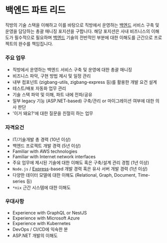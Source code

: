 # 백엔드 파트 리드

직방의 기술 스택을 이해하고 이를 바탕으로 직방에서 운영하는 [백엔드](../Backend.md) 서비스 구축 및 운영을 담당하는 총괄 매니징 포지션을 구합니다. 해당 포지션은 사내 비즈니스의 이해도가 필수적으로 필요하며 [백엔드](../Backend.md) 기술의 전반적인 부분에 대한 이해도를 근간으로 프로젝트의 완수를 책임집니다.

### 주요 업무

* 직방에서 운영하는 백엔드 서비스 구축 및 운영에 대한 총괄 매니징
* 비즈니스 파악, 구현 방법 제시 및 일정 관리
* 내부 컴포넌트 (zigbang-utils, zigbang-express 등)를 활용한 개발 요건 설계
* 테스트/배포 자동화 업무 관리
* 기술 스택 파악 및 이해, 파트 내에 전파/공유
* 일부 legacy 기능 (ASP.NET-based) 구축/관리 or 마이그레이션 여부에 대한 의사 판단
* '이거 돼요?'에 대한 질문을 친절히 하는 업무

### 자격요건

* IT/기술개발 총 경력 (10년 이상)
* 백엔드 프로젝트 개발 경력 (5년 이상)
* Familiar with AWS technologies
* Familiar with Internet network interfaces
* 주요 업무에 제시된 기술에 대한 이해도 혹은 구축/설계 관리 경험 (1년 이상)
* `Node.js` / [Express](https://expressjs.com/)-based 개발 경력 혹은 유사 서버 개발 경력 (1년 이상)
* 다양한 데이터 모델에 대한 이해도 (Relational, Graph, Document, Time-series 등)
* `*nix` 근간 시스템에 대한 이해도

### 우대사항

* Experience with GraphQL or NestJS
* Experience with Microsoft Azure
* Experience with Kubernetes
* DevOps / CI/CD에 익숙한 분
* ASP.NET 개발의 이해도
